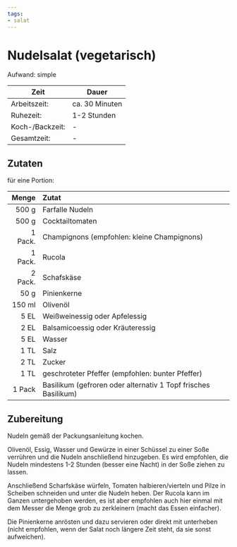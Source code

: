 ```yaml
---
tags:
- salat
---
```


# Nudelsalat (vegetarisch)

Aufwand: simple

Zeit | Dauer
----- | -----
Arbeitszeit: | ca. 30 Minuten
Ruhezeit: | 1-2 Stunden
Koch-/Backzeit: | -
Gesamtzeit: | -

## Zutaten

für eine Portion:

Menge | Zutat
-----: | :----- 
500 g | Farfalle Nudeln
500 g | Cocktailtomaten
1 Pack. | Champignons (empfohlen: kleine Champignons)
1 Pack. | Rucola
2 Pack. | Schafskäse
50 g | Pinienkerne
150 ml | Olivenöl
5 EL | Weißweinessig oder Apfelessig
2 EL | Balsamicoessig oder Kräuteressig
5 EL | Wasser
1 TL | Salz
2 TL | Zucker
1 TL | geschroteter Pfeffer (empfohlen: bunter Pfeffer)
1 Pack | Basilikum (gefroren oder alternativ 1 Topf frisches Basilikum)

## Zubereitung

Nudeln gemäß der Packungsanleitung kochen.

Olivenöl, Essig, Wasser und Gewürze in einer Schüssel zu einer Soße verrühren und die Nudeln anschließend hinzugeben. Es wird empfohlen, die Nudeln mindestens 1-2 Stunden (besser eine Nacht) in der Soße ziehen zu lassen.

Anschließend Scharfskäse würfeln, Tomaten halbieren/vierteln und Pilze in Scheiben schneiden und unter die Nudeln heben. Der Rucola kann im Ganzen untergehoben werden, es ist aber empfohlen auch hier einmal mit dem Messer die Menge grob zu zerkleinern (macht das Essen einfacher).

Die Pinienkerne anrösten und dazu servieren oder direkt mit unterheben (nicht empfohlen, wenn der Salat noch längere Zeit steht, da sie sonst aufweichen).